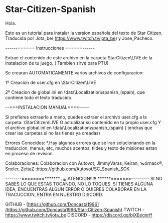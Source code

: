 # Star-Citizen-Spanish
Hola.

Esto es un tutorial para instalar la version española del texto de Star Citizen.
Traducida por Jota_be( https://www.twitch.tv/jota_be) y Jose_Pacheco.


------======   Instrucciones   ======------

Extrae el contenido de este archivo en la carpeta StarCitizen\LIVE de la instalacion de tu juego. ( Tambien sirve para PTU)

Se crearan AUTOMATICAMENTE varios archivos de configuracion:

1º Creacion de user.cfg en \StarCitizen\LIVE 

2º Creacion de global.ini en \data\Localization\spanish_(spain), que contiene todo el texto traducido.



--===INSTALACION MANUAL====-----

Si prefieres extraerlo a mano, puedes extraer el archivo user.cfg a la carpeta: \StarCitizen\LIVE 
O actualizar su contenido en tu propio user.cfg
Y el archivo global.ini en \data\Localization\spanish_(spain)  ( tendras que crear las carpetas si no las tienes ya creadas)





Errores Conocidos: 
*.Hay algunos errores que se iran solucionando en la traduccion, menus, etc, muchos acentos, tildes y texto de misiones estan en proceso de revision.


Colaboraciones:
Colaboracion con Autovot, JimmyVaras, Keiran, 𐒝órnacκ®, Sπeler, ZettaZ :https://github.com/Autovot/SC_Spanish_SOK


--------========*******   ¡¡¡¡¡ATENCION!!!!! ******=======---------
SI NO SABES LO QUE ESTAS TOCANDO, NO LO TOQUES.
SI TIENES ALGUNA IDEA, ENCUENTRAS ALGUN ERROR O QUIERES COLABORAR EN LA TRACUCCION, ENTRA EN NUESTRO DISCORD.

GITHUB - [https://github.com/Doncasta1996](https://github.com/Doncasta1996/Star-Citizen-Spanish)
TWITCH - https://www.twitch.tv/jota_be
DISCORD - https://discord.gg/bjXEegnrff
